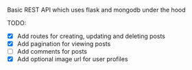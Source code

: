Basic REST API which uses flask and mongodb under the hood

TODO:
- [X] Add routes for creating, updating and deleting posts
- [X] Add pagination for viewing posts
- [ ] Add comments for posts
- [X] Add optional image url for user profiles
